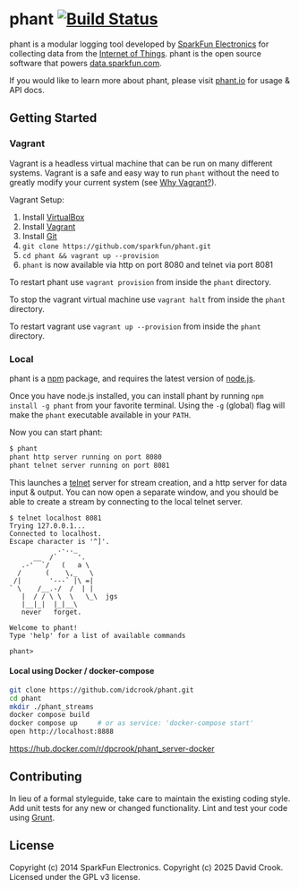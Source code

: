 # phant [![Build Status](https://secure.travis-ci.org/sparkfun/phant.svg?branch=master)](http://travis-ci.org/sparkfun/phant)

phant is a modular logging tool developed by [SparkFun Electronics](https://sparkfun.com) for collecting data from
the [Internet of Things](http://en.wikipedia.org/wiki/Internet_of_Things).  phant is the open source software that powers
[data.sparkfun.com](http://data.sparkfun.com).

If you would like to learn more about phant, please visit [phant.io](http://phant.io) for usage & API docs.

## Getting Started

### Vagrant

Vagrant is a headless virtual machine that can be run on many different systems.
Vagrant is a safe and easy way to run `phant` without the need to greatly
modify your current system
(see [Why Vagrant?](https://docs.vagrantup.com/v2/why-vagrant/)).

Vagrant Setup:

1. Install [VirtualBox](https://www.virtualbox.org/wiki/Downloads)
2. Install [Vagrant](http://www.vagrantup.com/downloads)
3. Install [Git](http://git-scm.com/downloads)
4. `git clone https://github.com/sparkfun/phant.git`
5. `cd phant && vagrant up --provision`
6. `phant` is now available via http on port 8080 and telnet via port 8081

To restart phant use `vagrant provision` from inside the `phant` directory.

To stop the vagrant virtual machine use `vagrant halt` from inside the
`phant` directory.

To restart vagrant use `vagrant up --provision` from inside the `phant`
directory.

### Local

phant is a [npm](https://www.npmjs.org) package, and requires the latest version of [node.js](http://nodejs.org).

Once you have node.js installed, you can install phant by running `npm install -g phant` from your favorite terminal.
Using the `-g` (global) flag will make the `phant` executable available in your `PATH`.

Now you can start phant:

```bash
$ phant
phant http server running on port 8080
phant telnet server running on port 8081
```

This launches a [telnet](http://en.wikipedia.org/wiki/Telnet) server for stream creation, and a http server for data input & output.
You can now open a separate window, and you should be able to create a stream by connecting to the local telnet server.

```
$ telnet localhost 8081
Trying 127.0.0.1...
Connected to localhost.
Escape character is '^]'.
            .-.._
      __  /`     '.
   .-'  `/   (   a \
  /      (    \,_   \
 /|       '---` |\ =|
` \    /__.-/  /  | |
   |  / / \ \  \   \_\  jgs
   |__|_|  |_|__\
   never   forget.

Welcome to phant!
Type 'help' for a list of available commands

phant>
```

#### Local using Docker / docker-compose

```bash
git clone https://github.com/idcrook/phant.git
cd phant
mkdir ./phant_streams
docker compose build
docker compose up     # or as service: 'docker-compose start'
open http://localhost:8888
```

<https://hub.docker.com/r/dpcrook/phant_server-docker>

## Contributing
In lieu of a formal styleguide, take care to maintain the existing coding style. Add unit tests for any new or changed functionality. Lint and test your code using [Grunt](http://gruntjs.com/).

## License
Copyright (c) 2014 SparkFun Electronics. 
Copyright (c) 2025 David Crook.
Licensed under the GPL v3 license.


